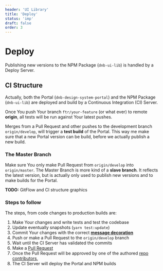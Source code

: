 ```yaml
---
header: 'UI Library'
title: 'Deploy'
status: 'imp'
draft: false
order: 3
---
```


# Deploy

Publishing new versions to the NPM Package (`dnb-ui-lib`) is handled by a Deploy Server.

## CI Structure

Actually, both the Portal (`dnb-design-system-portal`) and the NPM Package (`dnb-ui-lib`) are deployed and build by a Continuous Integration (CI) Server.

Once You push Your branch `ftr/your-feature` (or what ever) to remote **origin**, all tests will be run against Your latest pushes.

Merges from a Pull Request and other pushes to the development branch `origin/develop`, will trigger a **test build** of the Portal. This way me make sure that a new Portal version can be build, before we actually publish a new build.

### The Master Branch

Make sure You only make Pull Request from `origin/develop` into `origin/master`.
The Master Branch is more kind of a **slave branch**. It reflects the latest version, but is actually only used to publish new versions and to make builds for the Portal.

**TODO:** GitFlow and CI structure graphics

### Steps to follow

The steps, from code changes to production builds are:

1. Make Your changes and write tests and test the codebase
1. Update eventually snapshots (`yarn test:update`)
1. Commit Your changes with the correct **[message decoration](/uilib/development/commit)**
1. Push or make a Pull Request to the `origin/develop` branch
1. Wait until the CI Server has validated the commits
1. Make a [Pull Request](https://github.com/dnbexperience/eufemia/compare/master...develop?expand=1)
1. Once the Pull Request will be approved by one of the authored [repo contributors](https://github.com/dnbexperience/eufemia/graphs/contributors),
1. The CI Server will deploy the Portal and NPM builds
